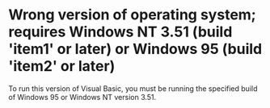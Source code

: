 
# Wrong version of operating system; requires Windows NT 3.51 (build 'item1' or later) or Windows 95 (build 'item2' or later)

To run this version of Visual Basic, you must be running the specified build of Windows 95 or Windows NT version 3.51.


